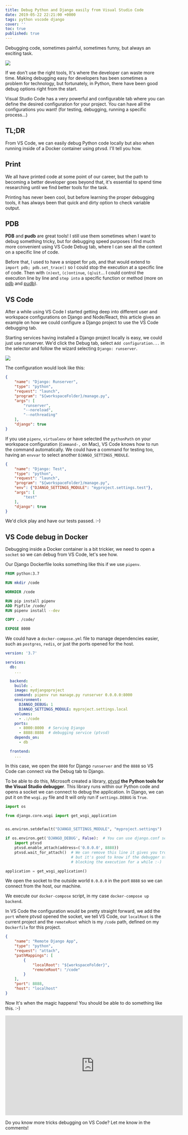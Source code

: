 ```yaml
---
title: Debug Python and Django easily from Visual Studio Code
date: 2019-05-22 22:21:00 +0000
tags: python vscode django
cover: ''
toc: true
published: true
---
```


Debugging code, sometimes painful, sometimes funny, but always an exciting task.

![](https://media.giphy.com/media/RDuF5FVTSyzy8/giphy.gif)

If we don't use the right tools, It's where the developer can waste more time.
Making debugging easy for developers has been sometimes a problem for technology, but fortunately, in Python, there have been good debug options right from the start.

Visual Studio Code has a very powerful and configurable tab where you can define the desired configuration for your project. You can have all the configurations you want! (for testing, debugging, running a specific process...)

## TL;DR

From VS Code, we can easily debug Python code locally but also when running inside of a Docker container using ptvsd. I'll tell you how.

## Print

We all have printed code at some point of our career, but the path to becoming a better developer goes beyond that,
it's essential to spend time researching until we find better tools for the task.

Printing has never been cool, but before learning the proper debugging tools, it has always been that quick and dirty option to check variable output.

## PDB

**PDB** and **pudb** are great tools! I still use them sometimes when I want to debug something tricky, but for debugging speed purposes
I find much more convenient using VS Code Debug tab, where I can see all the context on a specific line of code.

Before that, I used to have a snippet for `pdb`, and that would extend to `import pdb; pdb.set_trace()` so I could stop the execution at a specific line of code. Then with `(n)ext`, `(c)ontinue`, `(q)uit`... I could control the execution line by line and `step into` a specific function or method (more on [pdb](https://docs.python.org/3/library/pdb.html) and [pudb](https://pypi.org/project/pudb/)).

## VS Code

After a while using VS Code I started getting deep into different user and workspace configurations on Django and Node/React, this article gives an example
on how we could configure a Django project to use the VS Code debugging tab.

Starting services having installed a Django project locally is easy, we could just use runserver. We'd click the Debug tab, select `Add configuration...` in the selector and follow the wizard selecting `Django: runserver`.

![](/../assets/images/django-runserver.png)

The configuration would look like this:

```json
{
    "name": "Django: Runserver",
    "type": "python",
    "request": "launch",
    "program": "${workspaceFolder}/manage.py",
    "args": [
        "runserver",
        "--noreload",
        "--nothreading"
    ],
    "django": true
}
```

If you use `pipenv`, `virtualenv` or have selected the `pythonPath` on your workspace configuration (`Command-,` on Mac), VS Code knows how to run the command automatically. We could have a command for testing too, having an `envvar` to select another `DJANGO_SETTINGS_MODULE`.

```json
{
    "name": "Django: Test",
    "type": "python",
    "request": "launch",
    "program": "${workspaceFolder}/manage.py",
    "env": {"DJANGO_SETTINGS_MODULE": "myproject.settings.test"},
    "args": [
        "test"
    ],
    "django": true
}
```

We'd click play and have our tests passed. :-)

## VS Code debug in Docker

Debugging inside a Docker container is a bit trickier, we need to open a `socket` so we can debug from VS Code, let's see how.

Our Django Dockerfile looks something like this if we use `pipenv`.

```dockerfile
FROM python:3.7

RUN mkdir /code

WORKDIR /code

RUN pip install pipenv
ADD Pipfile /code/
RUN pipenv install --dev

COPY . /code/

EXPOSE 8000
```

We could have a `docker-compose.yml` file to manage dependencies easier, such as `postgres`, `redis`, or just the ports opened for the host.

```yml
version: '3.7'

services:
  db:
    ...

  backend:
    build: .
    image: mydjangoproject
    command: pipenv run manage.py runserver 0.0.0.0:8000
    environment:
      DJANGO_DEBUG: 1
      DJANGO_SETTINGS_MODULE: myproject.settings.local
    volumes:
      - .:/code
    ports:
      - 8000:8000  # Serving Django
      - 8888:8888  # debugging service (ptvsd)
    depends_on:
      - db

  frontend:
    ...
```

In this case, we open the `8000` for Django `runserver` and the `8888` so VS Code can connect via the Debug tab to Django.

To be able to do this, Microsoft created a library, [ptvsd](https://github.com/microsoft/ptvsd) **the Python tools for the Visual Studio debugger**. This library runs within our Python code and opens a socket we can connect to debug the application. In Django, we can put it on the `wsgi.py` file and It will only run if `settings.DEBUG` is `True`.

```python
import os

from django.core.wsgi import get_wsgi_application


os.environ.setdefault("DJANGO_SETTINGS_MODULE", "myproject.settings")

if os.environ.get('DJANGO_DEBUG', False):  # You can use django.conf settings.DEBUG
    import ptvsd
    ptvsd.enable_attach(address=('0.0.0.0', 8888))
    ptvsd.wait_for_attach()  # We can remove this line it gives you trouble,
                             # but it's good to know if the debugger started or not
                             # blocking the execution for a while :-)

application = get_wsgi_application()
```

We open the socket to the outside world `0.0.0.0` in the port `8888` so we can connect from the host, our machine.

We execute our `docker-compose` script, in my case `docker-compose up backend`.

In VS Code the configuration would be pretty straight forward, we add the `port` where ptvsd opened the socket, we tell VS Code,
our `localRoot` is the current project and the `remoteRoot` which is my `/code` path, defined on my `Dockerfile` for this project.

```json
{
    "name": "Remote Django App",
    "type": "python",
    "request": "attach",
    "pathMappings": [
        {
            "localRoot": "${workspaceFolder}",
            "remoteRoot": "/code"
        }
    ],
    "port": 8888,
    "host": "localhost"
}
```

Now It's when the magic happens! You should be able to do something like this. :-)

<iframe width="560" height="315" src="https://www.youtube.com/embed/oyKkQzvUVMU"
    frameborder="0" allow="accelerometer; autoplay; encrypted-media; gyroscope; picture-in-picture" allowfullscreen></iframe>

Do you know more tricks debugging on VS Code? Let me know in the comments!

